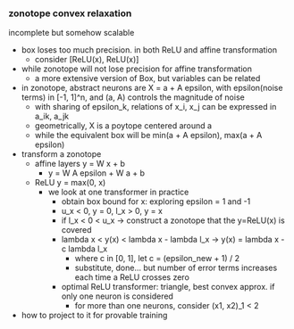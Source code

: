 ### zonotope convex relaxation

incomplete but somehow scalable
- box loses too much precision. in both ReLU and affine transformation
  - consider [ReLU(x), ReLU(x)]
- while zonotope will not lose precision for affine transformation
  - a more extensive version of Box, but variables can be related
- in zonotope, abstract neurons are X = a + A epsilon, with epsilon(noise terms) in [-1, 1]^n, and (a, A) controls the magnitude of noise
  - with sharing of epsilon_k, relations of x_i, x_j can be expressed in a_ik, a_jk
  - geometrically, X is a poytope centered around a
  - while the equivalent box will be min(a + A epsilon), max(a + A epsilon)
- transform a zonotope
  - affine layers y = W x + b
    - y = W A epsilon + W a + b
  - ReLU y = max(0, x)
    - we look at one transformer in practice
      - obtain box bound for x: exploring epsilon = 1 and -1
      - u_x < 0, y = 0, l_x > 0, y = x
      - if l_x < 0 < u_x -> construct a zonotope that the y=ReLU(x) is covered
      - lambda x < y(x) < lambda x  - lambda l_x -> y(x) = lambda x - c lambda l_x
        - where c in [0, 1], let c = (epsilon_new + 1) / 2
        - substitute, done... but number of error terms increases each time a ReLU crosses zero
      - optimal ReLU transformer: triangle, best convex approx. if only one neuron is considered
        - for more than one neurons, consider (x1, x2)_1 < 2
- how to project to it for provable training